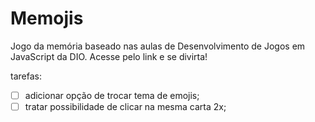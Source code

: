 # Memojis

Jogo da memória baseado nas aulas de Desenvolvimento de Jogos em JavaScript da DIO. Acesse pelo link e se divirta!

tarefas:

- [ ] adicionar opção de trocar tema de emojis;
- [ ] tratar possibilidade de clicar na mesma carta 2x;